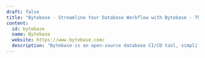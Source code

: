```yaml
---
draft: false
title: "Bytebase - Streamline Your Database Workflow with Bytebase - The Open-Source CI/CD Tool for Modern Databases"
content:
  id: bytebase
  name: Bytebase
  website: https://www.bytebase.com/
  description: "Bytebase is an open-source database CI/CD tool, simplifying database management with SQL review, version control, rollback, and multi-database support, including MySQL, PostgreSQL, and Snowflake."
---
```

